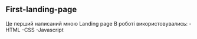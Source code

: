 ## First-landing-page
Це перший написаний мною Landing page 
В роботі використовувались:
-HTML
-CSS
-Javascript
